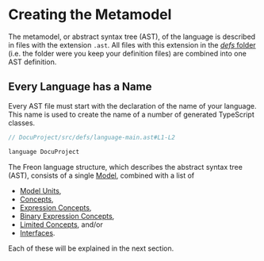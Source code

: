<script>
    import Note from "$lib/notes/Note.svelte";
</script>

# Creating the Metamodel

The metamodel, or abstract syntax tree (AST), of the language is described in files with the extension `.ast`.
All files with this extension in the [_defs_ folder](/Documentation/Overview/Getting_Started#template-project-startup-3) (i.e. the folder were you keep your definition files)
are combined into one AST definition.

## Every Language has a Name

Every AST file must start with the declaration of the name of your language. This name is used
to create the name of a number of generated TypeScript classes.

```ts
// DocuProject/src/defs/language-main.ast#L1-L2

language DocuProject

```

The Freon language structure, which describes the abstract syntax tree (AST), consists of
a single [Model](/Documentation/Creating_the_Metamodel/Language_Structure#Model), 
combined with a list of 
- [Model Units](/Documentation/Creating_the_Metamodel/Language_Structure#Model_Unit),
- [Concepts](/Documentation/Creating_the_Metamodel/Language_Structure#Concept),
- [Expression Concepts](/Documentation/Creating_the_Metamodel/Language_Structure#Expression_Concept),
- [Binary Expression Concepts](/Documentation/Creating_the_Metamodel/Language_Structure#Binary_Expression_Concept),
- [Limited Concepts](/Documentation/Creating_the_Metamodel/Language_Structure#Limited_Concept), and/or
- [Interfaces](/Documentation/Creating_the_Metamodel/Language_Structure#Interface).

Each of these will be explained in the next section.
